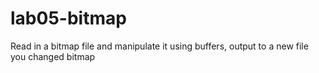 # lab05-bitmap
Read in a bitmap file and manipulate it using buffers, output to a new file you changed bitmap
